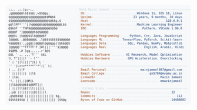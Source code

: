 <picture>
  <source srcset="https://raw.githubusercontent.com/mmazinjameel/mmazinjameel/main/dark_mode.svg?v=1756980655" media="(prefers-color-scheme: dark)">
  <img src="https://raw.githubusercontent.com/mmazinjameel/mmazinjameel/main/light_mode.svg?v=1756980655">
</picture>
